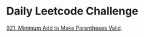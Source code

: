 # Daily Leetcode Challenge

[921. Minimum Add to Make Parentheses Valid](https://leetcode.com/problems/minimum-add-to-make-parentheses-valid).
